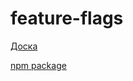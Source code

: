 # feature-flags

[Доска](https://github.com/kliuiev-io/feature-flags/projects/1)

[npm package](https://www.npmjs.com/package/fflags)
